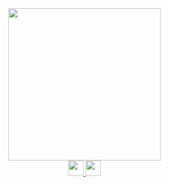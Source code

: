 <div align='center'>
    <img src="https://github.globant.com/camilo-costa/camilo-costa/blob/main/miloctocat.png?raw=true" width="300"/>
</div>

<div align='center'>
    <a href="https://www.linkedin.com/in/camilo-costa-072a1336/" target="_blank">
    <img height="30" src="https://github.globant.com/camilo-costa/camilo-costa/blob/main/in.png?raw=true"/>
    <a href="https://steamcommunity.com/id/milocosta/" target="_blank">
    <img height="30" src="https://github.globant.com/camilo-costa/camilo-costa/blob/main/steam.png?raw=true"/>
</div>
